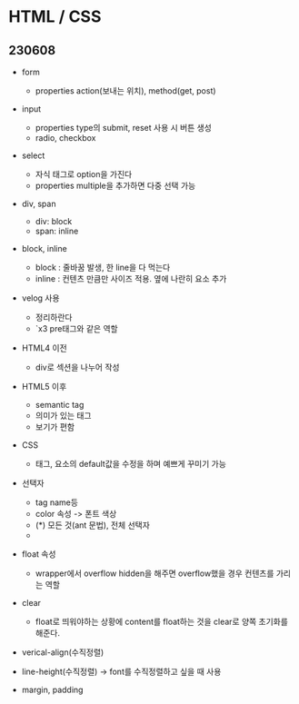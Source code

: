 ﻿
# HTML / CSS

## 230608

- form
  - properties action(보내는 위치), method(get, post)
- input
  - properties type의 submit, reset 사용 시 버튼 생성
  - radio, checkbox

- select
  - 자식 태그로 option을 가진다
  - properties multiple을 추가하면 다중 선택 가능

- div, span
  - div: block
  - span: inline

- block, inline
  - block : 줄바꿈 발생, 한 line을 다 먹는다
  - inline : 컨텐츠 만큼만 사이즈 적용. 옆에 나란히 요소 추가


- velog 사용
  - 정리하란다
  - `x3 pre태그와 같은 역할


- HTML4 이전
  - div로 섹션을 나누어 작성

- HTML5 이후
  - semantic tag 
  - 의미가 있는 태그
  - 보기가 편함


- CSS
  - 태그, 요소의 default값을 수정을 하며 예쁘게 꾸미기 가능

- 선택자
  - tag name등
  - color 속성 -> 폰트 색상
  - (*) 모든 것(ant 문법), 전체 선택자
  - 

- float 속성
  - wrapper에서 overflow hidden을 해주면 overflow했을 경우 컨텐츠를 가리는 역할

- clear
  - float로 띄워야하는 상황에 content를 float하는 것을 clear로 양쪽 초기화를 해준다.

- verical-align(수직정렬)
- line-height(수직정렬) -> font를 수직정렬하고 싶을 때 사용

- margin, padding

